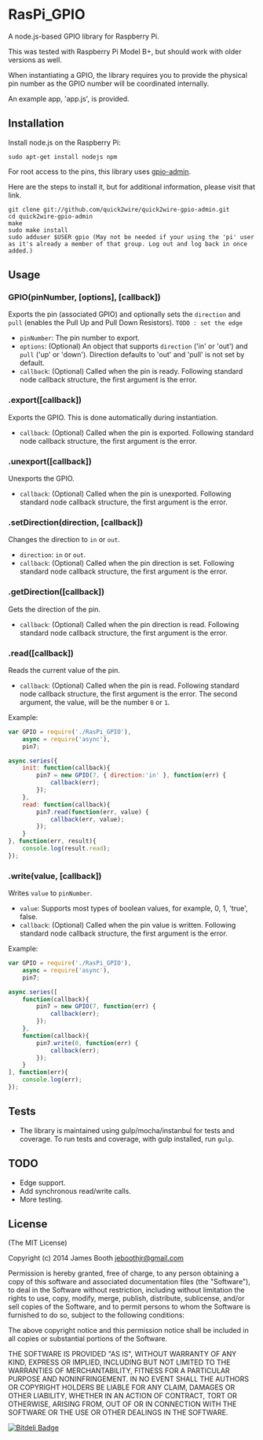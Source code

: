 RasPi_GPIO
========

A node.js-based GPIO library for Raspberry Pi.

This was tested with Raspberry Pi Model B+, but should work with older versions as well.

When instantiating a GPIO, the library requires you to provide the physical pin number as the GPIO number will be coordinated internally.

An example app, 'app.js', is provided.

## Installation

Install node.js on the Raspberry Pi:

    sudo apt-get install nodejs npm

For root access to the pins, this library uses [gpio-admin](https://github.com/quick2wire/quick2wire-gpio-admin).

Here are the steps to install it, but for additional information, please visit that link.

    git clone git://github.com/quick2wire/quick2wire-gpio-admin.git
    cd quick2wire-gpio-admin
    make
    sudo make install
    sudo adduser $USER gpio (May not be needed if your using the 'pi' user as it's already a member of that group. Log out and log back in once added.)

## Usage

### GPIO(pinNumber, [options], [callback])

Exports the pin (associated GPIO) and optionally sets the ``direction`` and ``pull`` (enables the Pull Up and Pull Down Resistors). ``TODO : set the edge``

* ``pinNumber``: The pin number to export. 
* ``options``: (Optional) An object that supports ``direction`` ('in' or 'out') and ``pull`` ('up' or 'down'). Direction defaults to 'out' and 'pull' is not set by default.
* ``callback``: (Optional) Called when the pin is ready. Following standard node callback structure, the first argument is the error.

### .export([callback])

Exports the GPIO. This is done automatically during instantiation.

* ``callback``: (Optional) Called when the pin is exported. Following standard node callback structure, the first argument is the error.

### .unexport([callback])

Unexports the GPIO.

* ``callback``: (Optional) Called when the pin is unexported. Following standard node callback structure, the first argument is the error.

### .setDirection(direction, [callback])

Changes the direction to ``in`` or ``out``.

* ``direction``: ``in`` or ``out``.
* ``callback``: (Optional) Called when the pin direction is set. Following standard node callback structure, the first argument is the error.

### .getDirection([callback])

Gets the direction of the pin.

* ``callback``: (Optional) Called when the pin direction is read. Following standard node callback structure, the first argument is the error.

### .read([callback])

Reads the current value of the pin.

* ``callback``: (Optional) Called when the pin is read. Following standard node callback structure, the first argument is the error. The second argument, the value, will be the number ``0`` or ``1``.

Example:
```javascript
var GPIO = require('./RasPi_GPIO'),
    async = require('async'),
    pin7;

async.series({
    init: function(callback){
        pin7 = new GPIO(7, { direction:'in' }, function(err) {
            callback(err);
        });
    },
    read: function(callback){
        pin7.read(function(err, value) {
            callback(err, value);
        });
    }
}, function(err, result){
    console.log(result.read);
});
```

### .write(value, [callback])

Writes ``value`` to ``pinNumber``.

* ``value``: Supports most types of boolean values, for example, 0, 1, 'true', false.
* ``callback``: (Optional) Called when the pin value is written. Following standard node callback structure, the first argument is the error.

Example:
```javascript
var GPIO = require('./RasPi_GPIO'),
    async = require('async'),
    pin7;

async.series([
    function(callback){
        pin7 = new GPIO(7, function(err) {
            callback(err);
        });
    },
    function(callback){
        pin7.write(0, function(err) {
            callback(err);
        });
    }
], function(err){
    console.log(err);
});
```

## Tests

* The library is maintained using  gulp/mocha/instanbul for tests and coverage. To run tests and coverage, with gulp installed, run ``gulp``.

## TODO

* Edge support.
* Add synchronous read/write calls.
* More testing.

## License

(The MIT License)

Copyright (c) 2014 James Booth <jeboothjr@gmail.com>

Permission is hereby granted, free of charge, to any person obtaining a copy of this software and associated documentation files (the "Software"), to deal in the Software without restriction, including without limitation the rights to use, copy, modify, merge, publish, distribute, sublicense, and/or sell copies of the Software, and to permit persons to whom the Software is furnished to do so, subject to the following conditions:

The above copyright notice and this permission notice shall be included in all copies or substantial portions of the Software.

THE SOFTWARE IS PROVIDED "AS IS", WITHOUT WARRANTY OF ANY KIND, EXPRESS OR IMPLIED, INCLUDING BUT NOT LIMITED TO THE WARRANTIES OF MERCHANTABILITY, FITNESS FOR A PARTICULAR PURPOSE AND NONINFRINGEMENT. IN NO EVENT SHALL THE AUTHORS OR COPYRIGHT HOLDERS BE LIABLE FOR ANY CLAIM, DAMAGES OR OTHER LIABILITY, WHETHER IN AN ACTION OF CONTRACT, TORT OR OTHERWISE, ARISING FROM, OUT OF OR IN CONNECTION WITH THE SOFTWARE OR THE USE OR OTHER DEALINGS IN THE SOFTWARE.

[![Bitdeli Badge](https://d2weczhvl823v0.cloudfront.net/JEBoothjr/raspi_gpio/trend.png)](https://bitdeli.com/free "Bitdeli Badge")

